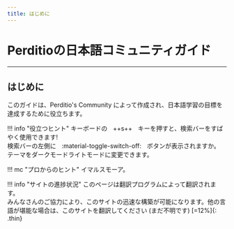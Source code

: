 ```yaml
---
title: はじめに
---
```


# Perditioの日本語コミュニティガイド
----
## はじめに
このガイドは、Perditio's Community によって作成され、日本語学習の目標を達成するために役立ちます。

!!! info "役立つヒント"
	キーボードのㅤ++s++ㅤキーを押すと、検索バーをすばやく使用できます!  
	検索バーの左側にㅤ:material-toggle-switch-off:ㅤボタンが表示されますか。 テーマをダークモードライトモードに変更できます。
	
!!! mc "プロからのヒント"
	イマルスモーア。

!!! info "サイトの進捗状況"
	このページは翻訳プログラムによって翻訳されます。  
	みんなさんのご協力により、このサイトの迅速な構築が可能になります。他の言語が堪能な場合は、このサイトを翻訳してください (まだ不明です)
	[=12%]{: .thin}

